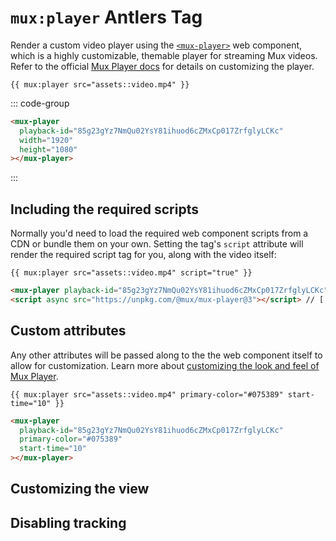 # `mux:player` <Badge type="info">Antlers Tag</Badge>

Render a custom video player using the [`<mux-player>`](https://www.npmjs.com/package/@mux/mux-player) web component,
which is a highly customizable, themable player for streaming Mux videos. Refer to the official
[Mux Player docs](https://docs.mux.com/guides/mux-player-web) for details on customizing the player.

```antlers
{{ mux:player src="assets::video.mp4" }}
```

::: code-group

```html [Output]
<mux-player
  playback-id="85g23gYz7NmQu02YsY81ihuod6cZMxCp017ZrfglyLCKc"
  width="1920"
  height="1080"
></mux-player>
```

:::

## Including the required scripts

Normally you'd need to load the required web component scripts from a CDN or bundle them on your own.
Setting the tag's `script` attribute will render the required script tag for you, along with the video itself:

```antlers
{{ mux:player src="assets::video.mp4" script="true" }}
```

```html
<mux-player playback-id="85g23gYz7NmQu02YsY81ihuod6cZMxCp017ZrfglyLCKc"></mux-player>
<script async src="https://unpkg.com/@mux/mux-player@3"></script> // [!code focus]
```

## Custom attributes

Any other attributes will be passed along to the the web component itself to allow for customization.
Learn more about [customizing the look and feel of Mux Player](https://docs.mux.com/guides/player-customize-look-and-feel).

```antlers
{{ mux:player src="assets::video.mp4" primary-color="#075389" start-time="10" }}
```

```html
<mux-player
  playback-id="85g23gYz7NmQu02YsY81ihuod6cZMxCp017ZrfglyLCKc"
  primary-color="#075389"
  start-time="10"
></mux-player>
```

## Customizing the view

<!--@include: ../partials/vendor-views.md-->

## Disabling tracking

<!--@include: ../partials/disable-tracking.md-->
